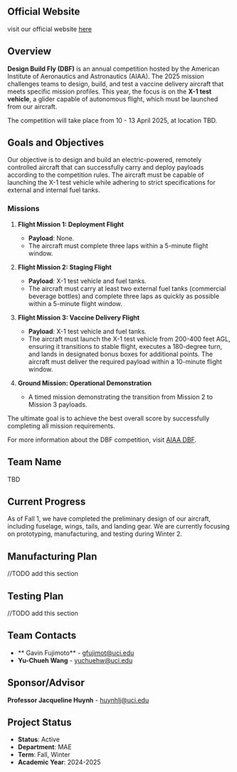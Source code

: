 ## Official Website
visit our official website [here](https://ucidbf.github.io)

## Overview

**Design Build Fly (DBF)** is an annual competition hosted by the American Institute of Aeronautics and Astronautics (AIAA). The 2025 mission challenges teams to design, build, and test a vaccine delivery aircraft that meets specific mission profiles. This year, the focus is on the **X-1 test vehicle**, a glider capable of autonomous flight, which must be launched from our aircraft.

The competition will take place from 10 - 13 April 2025, at location TBD.

## Goals and Objectives

Our objective is to design and build an electric-powered, remotely controlled aircraft that can successfully carry and deploy payloads according to the competition rules. The aircraft must be capable of launching the X-1 test vehicle while adhering to strict specifications for external and internal fuel tanks.

### Missions

1. **Flight Mission 1: Deployment Flight**
   - **Payload**: None.
   - The aircraft must complete three laps within a 5-minute flight window.

2. **Flight Mission 2: Staging Flight**
   - **Payload**: X-1 test vehicle and fuel tanks.
   - The aircraft must carry at least two external fuel tanks (commercial beverage bottles) and complete three laps as quickly as possible within a 5-minute flight window.

3. **Flight Mission 3: Vaccine Delivery Flight**
   - **Payload**: X-1 test vehicle and fuel tanks.
   - The aircraft must launch the X-1 test vehicle from 200-400 feet AGL, ensuring it transitions to stable flight, executes a 180-degree turn, and lands in designated bonus boxes for additional points. The aircraft must deliver the required payload within a 10-minute flight window.

4. **Ground Mission: Operational Demonstration**
   - A timed mission demonstrating the transition from Mission 2 to Mission 3 payloads.

The ultimate goal is to achieve the best overall score by successfully completing all mission requirements.

For more information about the DBF competition, visit [AIAA DBF](https://www.aiaa.org/docs/default-source/uploadedfiles/aiaadbf/resources/dbf-rules-2025---draft.pdf).

## Team Name


TBD

## Current Progress

As of Fall 1, we have completed the preliminary design of our aircraft, including fuselage, wings, tails, and landing gear. We are currently focusing on prototyping, manufacturing, and testing during Winter 2.

## Manufacturing Plan

//TODO add this section

## Testing Plan

//TODO add this section 

## Team Contacts

- ** Gavin Fujimoto** -  gfujimot@uci.edu
- **Yu-Chueh Wang** - yuchuehw@uci.edu

## Sponsor/Advisor

**Professor Jacqueline Huynh** - huynhlj@uci.edu

## Project Status

- **Status**: Active
- **Department**: MAE
- **Term**: Fall, Winter
- **Academic Year**: 2024-2025

